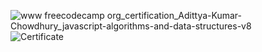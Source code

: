 
![www freecodecamp org_certification_Adittya-Kumar-Chowdhury_javascript-algorithms-and-data-structures-v8](https://github.com/user-attachments/assets/c594b65c-59d2-4df6-96ad-8e6f47e10d28)
![Certificate](https://github.com/user-attachments/assets/a032a382-7f27-4788-8a13-2a7a9f6dec43)
